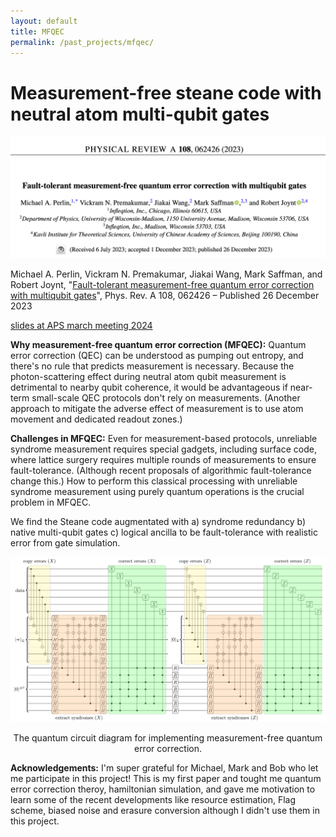 ```yaml
---
layout: default
title: MFQEC
permalink: /past_projects/mfqec/
---
```


# Measurement-free steane code with neutral atom multi-qubit gates

<div style="text-align: center;">
  <img src="/files/mfqec_paper.png" style="width: 800px;" alt="paper">
  <!-- <p>.</p> -->
</div>


Michael A. Perlin, Vickram N. Premakumar, Jiakai Wang, Mark Saffman, and Robert Joynt, "[Fault-tolerant measurement-free quantum error correction with multiqubit gates](https://journals.aps.org/pra/abstract/10.1103/PhysRevA.108.062426)", Phys. Rev. A 108, 062426 – Published 26 December 2023

[slides at APS march meeting 2024](/files/2023/APSMM24_MFQEC.pdf)

**Why measurement-free quantum error correction (MFQEC):** Quantum error correction (QEC) can be understood as pumping out entropy, and there's no rule that predicts measurement is necessary. Because the photon-scattering effect during neutral atom qubit measurement is detrimental to nearby qubit coherence, it would be advantageous if near-term small-scale QEC protocols don't rely on measurements. (Another approach to mitigate the adverse effect of measurement is to use atom movement and dedicated readout zones.)

**Challenges in MFQEC:** Even for measurement-based protocols, unreliable syndrome measurement requires special gadgets, including surface code, where lattice surgery requires multiple rounds of measurements to ensure fault-tolerance. (Although recent proposals of algorithmic fault-tolerance change this.) How to perform this classical processing with unreliable syndrome measurement using purely quantum operations is the crucial problem in MFQEC.

We find the Steane code augmentated with a) syndrome redundancy b) native multi-qubit gates c) logical ancilla to be fault-tolerance with realistic error from gate simulation.

<div style="text-align: center;">
  <img src="/files/2023/circ.png" style="width: 800px;" alt="the quantum circuit diagram for implementing measurement-free quantum error correction">
  <p>The quantum circuit diagram for implementing measurement-free quantum error correction.</p>
</div>


**Acknowledgements:** I'm super grateful for Michael, Mark and Bob who let me participate in this project! This is my first paper and tought me quantum error correction theroy, hamiltonian simulation, and gave me motivation to learn some of the recent developments like resource estimation, Flag scheme, biased noise and erasure conversion although I didn't use them in this project.